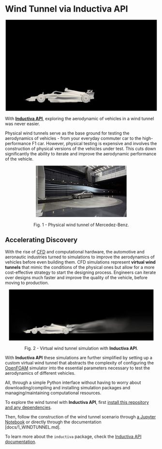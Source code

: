 # Wind Tunnel via Inductiva API

<div align="center">
<img src="assets/f1.gif" width=500 height=300 alt="Duck simulation">
</div>

With [**Inductiva API**](https://github.com/inductiva/inductiva/tree/main), exploring the
aerodynamic of vehicles in a wind tunnel was never easier. 

Physical wind tunnels serve as the base ground for testing the
aerodynamics of vehicles - from your everyday commuter car to the
high-performance F1 car. However, physical testing is expensive and involves the construction of
physical versions of the vehicles under test. This cuts down
significantly the ability to iterate and improve the aerodynamic
performance of the vehicle.

<div align="center">
       <img src="assets/physical_windtunnel.jpg" alt="Physical Wind Tunnel" width=300>
       <p> Fig. 1 - Physical wind tunnel of Mercedez-Benz. </p>
</div>

## Accelerating Discovery

With the rise of [CFD](https://en.wikipedia.org/wiki/Computational_fluid_dynamics)
and computational hardware, the automotive and aeronautic industries turned
to simulations to improve the aerodynamics of vehicles before even
building them. CFD simulations represent **virtual wind tunnels** that
mimic the conditions of the physical ones but allow for a more
cost-effective strategy to start the designing process. Engineers can iterate
over designs much faster and improve the quality of the vehicle, before moving
to production.

<div align="center">
       <img src="assets/virtual_windtunnel.png" alt="Virtual Wind Tunnel" width=478>
       <p> Fig. 2 - Virtual wind tunnel simulation with <b> Inductiva API</b>.
       </p>
</div>

With **Inductiva API** these simulations are further simplified by setting up
a custom virtual wind tunnel that abstracts the complexity of configuring the
[OpenFOAM](https://github.com/inductiva/inductiva/wiki/OpenFOAM)
simulator into the essential parameters necessary to test the
aerodynamics of different vehicles. 

All, through a simple Python interface without having to worry about
downloading/compiling and installing simulation packages and managing/maintaining
computational resources.

To explore the wind tunnel with **Inductiva API**, first
[install this repository and any dependencies](docs/0_INSTALL.md). 

Then, follow the construction of the wind tunnel scenario through 
[a Jupyter Notebook](1_windtunnel_notebook.ipynb) or directly through
the documentation [docs/1_WINDTUNNEL.md].

To learn more about the `inductiva` package, check the
[Inductiva API documentation](https://github.com/inductiva/inductiva/wiki).
